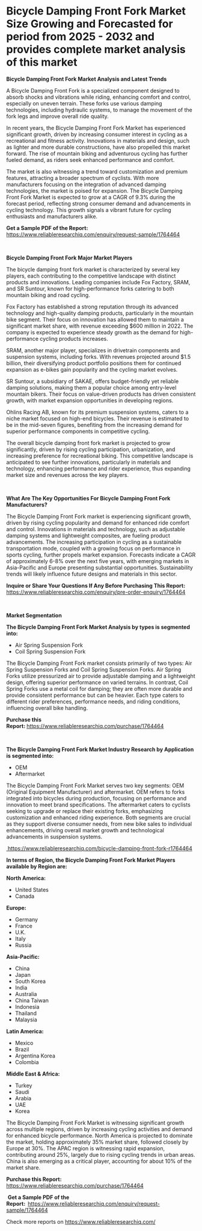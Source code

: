 <p><h1>Bicycle Damping Front Fork Market Size Growing and Forecasted for period from 2025 - 2032 and provides complete market analysis of this market</h1></p><p><strong>Bicycle Damping Front Fork Market Analysis and Latest Trends</strong></p>
<p><p>A Bicycle Damping Front Fork is a specialized component designed to absorb shocks and vibrations while riding, enhancing comfort and control, especially on uneven terrain. These forks use various damping technologies, including hydraulic systems, to manage the movement of the fork legs and improve overall ride quality.</p><p>In recent years, the Bicycle Damping Front Fork Market has experienced significant growth, driven by increasing consumer interest in cycling as a recreational and fitness activity. Innovations in materials and design, such as lighter and more durable constructions, have also propelled this market forward. The rise of mountain biking and adventurous cycling has further fueled demand, as riders seek enhanced performance and comfort.</p><p>The market is also witnessing a trend toward customization and premium features, attracting a broader spectrum of cyclists. With more manufacturers focusing on the integration of advanced damping technologies, the market is poised for expansion. The Bicycle Damping Front Fork Market is expected to grow at a CAGR of 9.3% during the forecast period, reflecting strong consumer demand and advancements in cycling technology. This growth signals a vibrant future for cycling enthusiasts and manufacturers alike.</p></p>
<p><strong>Get a Sample PDF of the Report:&nbsp;</strong> <a href="https://www.reliableresearchiq.com/enquiry/request-sample/1764464?utm_campaign=2042&utm_medium=2&utm_source=Github&utm_content=ia&utm_term=09022025&utm_id=bicycle-damping-front-fork">https://www.reliableresearchiq.com/enquiry/request-sample/1764464</a></p>
<p>&nbsp;</p>
<p><strong>Bicycle Damping Front Fork Major Market Players</strong></p>
<p><p>The bicycle damping front fork market is characterized by several key players, each contributing to the competitive landscape with distinct products and innovations. Leading companies include Fox Factory, SRAM, and SR Suntour, known for high-performance forks catering to both mountain biking and road cycling.</p><p>Fox Factory has established a strong reputation through its advanced technology and high-quality damping products, particularly in the mountain bike segment. Their focus on innovation has allowed them to maintain a significant market share, with revenue exceeding $600 million in 2022. The company is expected to experience steady growth as the demand for high-performance cycling products increases.</p><p>SRAM, another major player, specializes in drivetrain components and suspension systems, including forks. With revenues projected around $1.5 billion, their diversifying product portfolio positions them for continued expansion as e-bikes gain popularity and the cycling market evolves.</p><p>SR Suntour, a subsidiary of SAKAE, offers budget-friendly yet reliable damping solutions, making them a popular choice among entry-level mountain bikers. Their focus on value-driven products has driven consistent growth, with market expansion opportunities in developing regions.</p><p>Ohlins Racing AB, known for its premium suspension systems, caters to a niche market focused on high-end bicycles. Their revenue is estimated to be in the mid-seven figures, benefiting from the increasing demand for superior performance components in competitive cycling.</p><p>The overall bicycle damping front fork market is projected to grow significantly, driven by rising cycling participation, urbanization, and increasing preference for recreational biking. This competitive landscape is anticipated to see further innovations, particularly in materials and technology, enhancing performance and rider experience, thus expanding market size and revenues across the key players.</p></p>
<p>&nbsp;</p>
<p><strong>What Are The Key Opportunities For Bicycle Damping Front Fork Manufacturers?</strong></p>
<p><p>The Bicycle Damping Front Fork market is experiencing significant growth, driven by rising cycling popularity and demand for enhanced ride comfort and control. Innovations in materials and technology, such as adjustable damping systems and lightweight composites, are fueling product advancements. The increasing participation in cycling as a sustainable transportation mode, coupled with a growing focus on performance in sports cycling, further propels market expansion. Forecasts indicate a CAGR of approximately 6-8% over the next five years, with emerging markets in Asia-Pacific and Europe presenting substantial opportunities. Sustainability trends will likely influence future designs and materials in this sector.</p></p>
<p><strong>Inquire or Share Your Questions If Any Before Purchasing This Report:</strong> <a href="https://www.reliableresearchiq.com/enquiry/pre-order-enquiry/1764464?utm_campaign=2042&utm_medium=2&utm_source=Github&utm_content=ia&utm_term=09022025&utm_id=bicycle-damping-front-fork">https://www.reliableresearchiq.com/enquiry/pre-order-enquiry/1764464</a></p>
<p>&nbsp;</p>
<p><strong>Market Segmentation</strong></p>
<p><strong>The Bicycle Damping Front Fork Market Analysis by types is segmented into:</strong></p>
<p><ul><li>Air Spring Suspension Fork</li><li>Coil Spring Suspension Fork</li></ul></p>
<p><p>The Bicycle Damping Front Fork market consists primarily of two types: Air Spring Suspension Forks and Coil Spring Suspension Forks. Air Spring Forks utilize pressurized air to provide adjustable damping and a lightweight design, offering superior performance on varied terrains. In contrast, Coil Spring Forks use a metal coil for damping; they are often more durable and provide consistent performance but can be heavier. Each type caters to different rider preferences, performance needs, and riding conditions, influencing overall bike handling.</p></p>
<p><strong>Purchase this Report:&nbsp;</strong><a href="https://www.reliableresearchiq.com/purchase/1764464?utm_campaign=2042&utm_medium=2&utm_source=Github&utm_content=ia&utm_term=09022025&utm_id=bicycle-damping-front-fork">https://www.reliableresearchiq.com/purchase/1764464</a></p>
<p>&nbsp;</p>
<p><strong>The Bicycle Damping Front Fork Market Industry Research by Application is segmented into:</strong></p>
<p><ul><li>OEM</li><li>Aftermarket</li></ul></p>
<p><p>The Bicycle Damping Front Fork Market serves two key segments: OEM (Original Equipment Manufacturer) and aftermarket. OEM refers to forks integrated into bicycles during production, focusing on performance and innovation to meet brand specifications. The aftermarket caters to cyclists seeking to upgrade or replace their existing forks, emphasizing customization and enhanced riding experience. Both segments are crucial as they support diverse consumer needs, from new bike sales to individual enhancements, driving overall market growth and technological advancements in suspension systems.</p></p>
<p><a href="https://www.reliableresearchiq.com/bicycle-damping-front-fork-r1764464?utm_campaign=2042&utm_medium=2&utm_source=Github&utm_content=ia&utm_term=09022025&utm_id=bicycle-damping-front-fork">&nbsp;https://www.reliableresearchiq.com/bicycle-damping-front-fork-r1764464</a></p>
<p><strong>In terms of Region, the Bicycle Damping Front Fork Market Players available by Region are:</strong></p>
<p>
    <p> <strong> North America: </strong>
        <ul>
            <li>United States</li>
            <li>Canada</li>
        </ul>
        </p> 
    <p> <strong> Europe: </strong>
        <ul>
            <li>Germany</li>
            <li>France</li>
            <li>U.K.</li>
            <li>Italy</li>
            <li>Russia</li>
        </ul>
        </p> 
    <p> <strong> Asia-Pacific: </strong>
        <ul>
            <li>China</li>
            <li>Japan</li>
            <li>South Korea</li>
            <li>India</li>
            <li>Australia</li>
            <li>China Taiwan</li>
            <li>Indonesia</li>
            <li>Thailand</li>
            <li>Malaysia</li>
        </ul>
        </p> 
    <p> <strong> Latin America: </strong>
        <ul>
            <li>Mexico</li>
            <li>Brazil</li>
            <li>Argentina Korea</li>
            <li>Colombia</li>
        </ul>
        </p> 
    <p> <strong> Middle East & Africa: </strong>
        <ul>
            <li>Turkey</li>
            <li>Saudi</li>
            <li>Arabia</li>
            <li>UAE</li>
            <li>Korea</li>
        </ul>
    </p>
    </p>
<p><p>The Bicycle Damping Front Fork Market is witnessing significant growth across multiple regions, driven by increasing cycling activities and demand for enhanced bicycle performance. North America is projected to dominate the market, holding approximately 35% market share, followed closely by Europe at 30%. The APAC region is witnessing rapid expansion, contributing around 25%, largely due to rising cycling trends in urban areas. China is also emerging as a critical player, accounting for about 10% of the market share.</p></p>
<p><strong>Purchase this Report: </strong><a href="https://www.reliableresearchiq.com/purchase/1764464?utm_campaign=2042&utm_medium=2&utm_source=Github&utm_content=ia&utm_term=09022025&utm_id=bicycle-damping-front-fork">https://www.reliableresearchiq.com/purchase/1764464</a></p>
<p>&nbsp;<strong>Get a Sample PDF of the Report:&nbsp;&nbsp;</strong><a href="https://www.reliableresearchiq.com/enquiry/request-sample/1764464?utm_campaign=2042&utm_medium=2&utm_source=Github&utm_content=ia&utm_term=09022025&utm_id=bicycle-damping-front-fork">https://www.reliableresearchiq.com/enquiry/request-sample/1764464</a></p>
<p><strong></strong></p>
<p>Check more reports on <a href="https://www.reliableresearchiq.com/?utm_campaign=2042&utm_medium=2&utm_source=Github&utm_content=ia&utm_term=09022025&utm_id=bicycle-damping-front-fork">https://www.reliableresearchiq.com/</a></p>